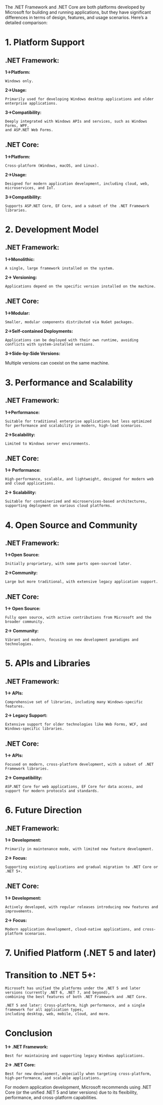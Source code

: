 The .NET Framework and .NET Core are both platforms developed by Microsoft for building and running applications, but they have significant differences in terms of design, features, and usage scenarios. Here’s a detailed comparison:

# 1. Platform Support

## .NET Framework:

**1->Platform:**
      
    Windows only.

**2->Usage:**

    Primarily used for developing Windows desktop applications and older enterprise applications.

**3->Compatibility:**
    
    Deeply integrated with Windows APIs and services, such as Windows Forms, WPF, 
    and ASP.NET Web Forms.

## .NET Core:

**1->Platform:**

    Cross-platform (Windows, macOS, and Linux).

**2->Usage:**
  
    Designed for modern application development, including cloud, web, microservices, and IoT.

**3->Compatibility:**
    
    Supports ASP.NET Core, EF Core, and a subset of the .NET Framework libraries.


# 2. Development Model

## .NET Framework:

**1->Monolithic:**
  
    A single, large framework installed on the system.

**2-> Versioning:**
  
    Applications depend on the specific version installed on the machine.

## .NET Core:

**1->Modular:**
  
    Smaller, modular components distributed via NuGet packages.

**2->Self-contained Deployments:**
  
    Applications can be deployed with their own runtime, avoiding conflicts with system-installed versions.

**3->Side-by-Side Versions:**
  
  Multiple versions can coexist on the same machine.


# 3. Performance and Scalability

## .NET Framework:

**1->Performance:**
  
    Suitable for traditional enterprise applications but less optimized for performance and scalability in modern, high-load scenarios.

**2->Scalability:**
  
    Limited to Windows server environments.

## .NET Core:

**1-> Performance:** 
  
    High-performance, scalable, and lightweight, designed for modern web and cloud applications.
    
**2-> Scalability:**
  
    Suitable for containerized and microservices-based architectures, supporting deployment on various cloud platforms.


# 4. Open Source and Community

## .NET Framework:

**1->Open Source:**
  
    Initially proprietary, with some parts open-sourced later.

**2->Community:**
  
    Large but more traditional, with extensive legacy application support.

## .NET Core:

**1-> Open Source:** 
  
    Fully open source, with active contributions from Microsoft and the broader community.

**2-> Community:**
  
    Vibrant and modern, focusing on new development paradigms and technologies.


# 5. APIs and Libraries

## .NET Framework:

**1-> APIs:** 
  
    Comprehensive set of libraries, including many Windows-specific features.

**2-> Legacy Support:**
  
    Extensive support for older technologies like Web Forms, WCF, and Windows-specific libraries.

## .NET Core:

**1-> APIs:**
  
    Focused on modern, cross-platform development, with a subset of .NET Framework libraries.

**2-> Compatibility:**
  
    ASP.NET Core for web applications, EF Core for data access, and support for modern protocols and standards.


# 6. Future Direction

## .NET Framework:

**1-> Development:**
  
    Primarily in maintenance mode, with limited new feature development.
**2-> Focus:**
  
    Supporting existing applications and gradual migration to .NET Core or .NET 5+.

## .NET Core:

**1-> Development:** 
  
    Actively developed, with regular releases introducing new features and improvements.

**2-> Focus:**
  
    Modern application development, cloud-native applications, and cross-platform scenarios.


# 7. Unified Platform (.NET 5 and later)

# Transition to .NET 5+:

    Microsoft has unified the platforms under the .NET 5 and later versions (currently .NET 6, .NET 7, and beyond), 
    combining the best features of both .NET Framework and .NET Core.
    
    .NET 5 and later: Cross-platform, high performance, and a single framework for all application types, 
    including desktop, web, mobile, cloud, and more.
    

# Conclusion

**1-> .NET Framework:**
  
    Best for maintaining and supporting legacy Windows applications.
**2-> .NET Core:**
  
    Best for new development, especially when targeting cross-platform, high-performance, and scalable applications.
    
For modern application development, Microsoft recommends using .NET Core (or the unified .NET 5 and later versions) due to its flexibility, performance, and cross-platform capabilities.
